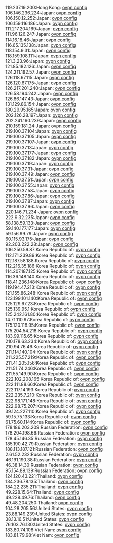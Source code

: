 119.237.19.200:Hong Kong: [ovpn config](vpn/119_237_19_200.ovpn)  
106.146.236.224:Japan: [ovpn config](vpn/106_146_236_224.ovpn)  
106.150.12.252:Japan: [ovpn config](vpn/106_150_12_252.ovpn)  
106.159.116.186:Japan: [ovpn config](vpn/106_159_116_186.ovpn)  
111.217.204.169:Japan: [ovpn config](vpn/111_217_204_169.ovpn)  
111.96.126.247:Japan: [ovpn config](vpn/111_96_126_247.ovpn)  
114.16.18.46:Japan: [ovpn config](vpn/114_16_18_46.ovpn)  
116.65.135.138:Japan: [ovpn config](vpn/116_65_135_138.ovpn)  
118.154.9.31:Japan: [ovpn config](vpn/118_154_9_31.ovpn)  
118.159.108.111:Japan: [ovpn config](vpn/118_159_108_111.ovpn)  
121.3.23.96:Japan: [ovpn config](vpn/121_3_23_96.ovpn)  
121.85.182.126:Japan: [ovpn config](vpn/121_85_182_126.ovpn)  
124.211.192.57:Japan: [ovpn config](vpn/124_211_192_57.ovpn)  
126.118.67.115:Japan: [ovpn config](vpn/126_118_67_115.ovpn)  
126.120.67.175:Japan: [ovpn config](vpn/126_120_67_175.ovpn)  
126.217.201.240:Japan: [ovpn config](vpn/126_217_201_240.ovpn)  
126.58.194.242:Japan: [ovpn config](vpn/126_58_194_242.ovpn)  
126.86.147.43:Japan: [ovpn config](vpn/126_86_147_43.ovpn)  
131.129.86.154:Japan: [ovpn config](vpn/131_129_86_154.ovpn)  
180.29.95.165:Japan: [ovpn config](vpn/180_29_95_165.ovpn)  
202.126.28.197:Japan: [ovpn config](vpn/202_126_28_197.ovpn)  
202.241.160.239:Japan: [ovpn config](vpn/202_241_160_239.ovpn)  
210.159.181.24:Japan: [ovpn config](vpn/210_159_181_24.ovpn)  
219.100.37.104:Japan: [ovpn config](vpn/219_100_37_104.ovpn)  
219.100.37.105:Japan: [ovpn config](vpn/219_100_37_105.ovpn)  
219.100.37.107:Japan: [ovpn config](vpn/219_100_37_107.ovpn)  
219.100.37.13:Japan: [ovpn config](vpn/219_100_37_13.ovpn)  
219.100.37.177:Japan: [ovpn config](vpn/219_100_37_177.ovpn)  
219.100.37.182:Japan: [ovpn config](vpn/219_100_37_182.ovpn)  
219.100.37.19:Japan: [ovpn config](vpn/219_100_37_19.ovpn)  
219.100.37.31:Japan: [ovpn config](vpn/219_100_37_31.ovpn)  
219.100.37.49:Japan: [ovpn config](vpn/219_100_37_49.ovpn)  
219.100.37.51:Japan: [ovpn config](vpn/219_100_37_51.ovpn)  
219.100.37.55:Japan: [ovpn config](vpn/219_100_37_55.ovpn)  
219.100.37.58:Japan: [ovpn config](vpn/219_100_37_58.ovpn)  
219.100.37.86:Japan: [ovpn config](vpn/219_100_37_86.ovpn)  
219.100.37.87:Japan: [ovpn config](vpn/219_100_37_87.ovpn)  
219.100.37.96:Japan: [ovpn config](vpn/219_100_37_96.ovpn)  
220.146.71.234:Japan: [ovpn config](vpn/220_146_71_234.ovpn)  
222.9.32.235:Japan: [ovpn config](vpn/222_9_32_235.ovpn)  
58.138.59.133:Japan: [ovpn config](vpn/58_138_59_133.ovpn)  
59.140.177.177:Japan: [ovpn config](vpn/59_140_177_177.ovpn)  
59.156.99.79:Japan: [ovpn config](vpn/59_156_99_79.ovpn)  
60.115.93.175:Japan: [ovpn config](vpn/60_115_93_175.ovpn)  
92.203.222.28:Japan: [ovpn config](vpn/92_203_222_28.ovpn)  
106.250.59.87:Korea Republic of: [ovpn config](vpn/106_250_59_87.ovpn)  
112.171.239.89:Korea Republic of: [ovpn config](vpn/112_171_239_89.ovpn)  
112.187.58.188:Korea Republic of: [ovpn config](vpn/112_187_58_188.ovpn)  
112.216.35.186:Korea Republic of: [ovpn config](vpn/112_216_35_186.ovpn)  
114.207.187.125:Korea Republic of: [ovpn config](vpn/114_207_187_125.ovpn)  
116.36.148.140:Korea Republic of: [ovpn config](vpn/116_36_148_140.ovpn)  
118.41.236.148:Korea Republic of: [ovpn config](vpn/118_41_236_148.ovpn)  
119.194.47.213:Korea Republic of: [ovpn config](vpn/119_194_47_213.ovpn)  
121.155.86.248:Korea Republic of: [ovpn config](vpn/121_155_86_248.ovpn)  
123.199.101.140:Korea Republic of: [ovpn config](vpn/123_199_101_140.ovpn)  
125.129.67.23:Korea Republic of: [ovpn config](vpn/125_129_67_23.ovpn)  
125.139.95.1:Korea Republic of: [ovpn config](vpn/125_139_95_1.ovpn)  
125.242.161.80:Korea Republic of: [ovpn config](vpn/125_242_161_80.ovpn)  
14.71.110.97:Korea Republic of: [ovpn config](vpn/14_71_110_97.ovpn)  
175.120.118.95:Korea Republic of: [ovpn config](vpn/175_120_118_95.ovpn)  
175.204.54.218:Korea Republic of: [ovpn config](vpn/175_204_54_218.ovpn)  
183.99.115.65:Korea Republic of: [ovpn config](vpn/183_99_115_65.ovpn)  
210.178.63.234:Korea Republic of: [ovpn config](vpn/210_178_63_234.ovpn)  
210.94.76.46:Korea Republic of: [ovpn config](vpn/210_94_76_46.ovpn)  
211.114.140.104:Korea Republic of: [ovpn config](vpn/211_114_140_104.ovpn)  
211.225.57.219:Korea Republic of: [ovpn config](vpn/211_225_57_219.ovpn)  
211.41.205.156:Korea Republic of: [ovpn config](vpn/211_41_205_156.ovpn)  
211.51.74.246:Korea Republic of: [ovpn config](vpn/211_51_74_246.ovpn)  
211.55.149.90:Korea Republic of: [ovpn config](vpn/211_55_149_90.ovpn)  
222.102.208.165:Korea Republic of: [ovpn config](vpn/222_102_208_165.ovpn)  
222.111.88.66:Korea Republic of: [ovpn config](vpn/222_111_88_66.ovpn)  
222.117.14.193:Korea Republic of: [ovpn config](vpn/222_117_14_193.ovpn)  
222.235.7.210:Korea Republic of: [ovpn config](vpn/222_235_7_210.ovpn)  
222.98.171.148:Korea Republic of: [ovpn config](vpn/222_98_171_148.ovpn)  
222.98.75.207:Korea Republic of: [ovpn config](vpn/222_98_75_207.ovpn)  
39.124.227.110:Korea Republic of: [ovpn config](vpn/39_124_227_110.ovpn)  
59.15.75.133:Korea Republic of: [ovpn config](vpn/59_15_75_133.ovpn)  
61.75.60.114:Korea Republic of: [ovpn config](vpn/61_75_60_114.ovpn)  
178.186.203.209:Russian Federation: [ovpn config](vpn/178_186_203_209.ovpn)  
178.204.198.66:Russian Federation: [ovpn config](vpn/178_204_198_66.ovpn)  
178.45.146.35:Russian Federation: [ovpn config](vpn/178_45_146_35.ovpn)  
185.190.42.79:Russian Federation: [ovpn config](vpn/185_190_42_79.ovpn)  
188.113.187.121:Russian Federation: [ovpn config](vpn/188_113_187_121.ovpn)  
2.61.52.232:Russian Federation: [ovpn config](vpn/2_61_52_232.ovpn)  
46.191.190.38:Russian Federation: [ovpn config](vpn/46_191_190_38.ovpn)  
46.38.14.30:Russian Federation: [ovpn config](vpn/46_38_14_30.ovpn)  
95.154.89.139:Russian Federation: [ovpn config](vpn/95_154_89_139.ovpn)  
124.120.43.221:Thailand: [ovpn config](vpn/124_120_43_221.ovpn)  
134.236.78.135:Thailand: [ovpn config](vpn/134_236_78_135.ovpn)  
184.22.235.211:Thailand: [ovpn config](vpn/184_22_235_211.ovpn)  
49.228.15.64:Thailand: [ovpn config](vpn/49_228_15_64.ovpn)  
49.228.49.76:Thailand: [ovpn config](vpn/49_228_49_76.ovpn)  
49.48.204.250:Thailand: [ovpn config](vpn/49_48_204_250.ovpn)  
104.28.205.56:United States: [ovpn config](vpn/104_28_205_56.ovpn)  
23.88.149.239:United States: [ovpn config](vpn/23_88_149_239.ovpn)  
38.13.16.51:United States: [ovpn config](vpn/38_13_16_51.ovpn)  
76.103.76.130:United States: [ovpn config](vpn/76_103_76_130.ovpn)  
183.80.74.108:Viet Nam: [ovpn config](vpn/183_80_74_108.ovpn)  
183.81.79.98:Viet Nam: [ovpn config](vpn/183_81_79_98.ovpn)  
